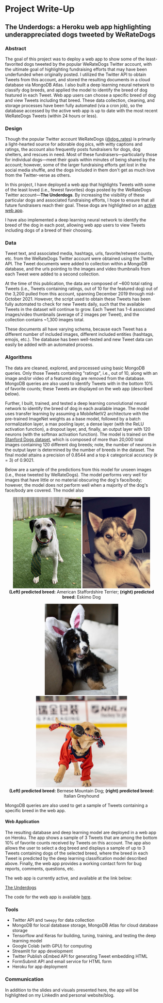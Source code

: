 # Project Write-Up
## The Underdogs: a Heroku web app highlighting underappreciated dogs tweeted by WeRateDogs


### Abstract

The goal of this project was to deploy a web app to show some of the least-favorited dogs tweeted by the popular WeRateDogs Twitter account, with the ultimate goal of highlighting fundraising efforts that may have been underfunded when originally posted. I utilized the Twitter API to obtain Tweets from this account, and stored the resulting documents in a cloud database via MongoDB Atlas. I also built a deep learning neural network to classify dog breeds, and applied the model to identify the breed of dog featured in each Tweet. Web app users can choose a specific breed of dog and view Tweets including that breed. These data collection, cleaning, and storage processes have been fully automated (via a cron job), so the database accessed by the active web app is up to date with the most recent WeRateDogs Tweets (within 24 hours or less).


### Design

Though the popular Twitter account WeRateDogs ([@dog_rates](https://twitter.com/dog_rates)) is primarily a light-hearted source for adorable dog pics, with witty captions and ratings, the account also frequently posts fundraisers for dogs, dog shelters, and rescues in need. Most of these fundraisers&mdash;particularly those for individual dogs&mdash;meet their goals within minutes of being shared by the account; however, some of the larger fundraising efforts get lost in the social media shuffle, and the dogs included in them don't get as much love from the Twitter-verse as others.

In this project, I have deployed a web app that highlights Tweets with some of the least loved (i.e., fewest favorites) dogs posted by the WeRateDogs Twitter account&mdash;**The Underdogs**. By increasing the visibility of these particular dogs and associated fundraising efforts, I hope to ensure that all future fundraisers reach their goal. These dogs are highlighted on an [active web app](https://the-underdogs-app.herokuapp.com/).

I have also implemented a deep learning neural network to identify the breed of the dog in each post, allowing web app users to view Tweets including dogs of a breed of their choosing.

### Data

Tweet text, and associated media, hashtags, urls, favorite/retweet counts, etc. from the WeRateDogs Twitter account were obtained using the Twitter API. The Tweet documents were added to collection within a MongoDB database, and the urls pointing to the images and video thumbnails from each Tweet were added to a second collection.

At the time of this publication, the data are composed of ~600 total rating Tweets (i.e., Tweets containing ratings, out of 10 for the featured dog) out of the 3,200 pulled from this account, spanning December 2019 through mid-October 2021. However, the script used to obtain these Tweets has been fully automated to check for new Tweets daily, such that the available Tweets in the dataset will continue to grow. Each Tweet has 1-4 associated images/video thumbnails (average of 2 images per Tweet), and the collection contains ~1,300 images total.

These documents all have varying schema, because each Tweet has a different number of included images, different included entities (hashtags, emojis, etc.). The database has been well-tested and new Tweet data can easily be added with an automated process.


### Algorithms

The data are cleaned, explored, and processed using basic MongoDB queries. Only those Tweets containing "ratings", i.e., out of 10, along with an image and/or video of a featured dog are removed from the database. MongoDB queries are also used to identify Tweets with in the bottom 10% of favorite counts; these Tweets are displayed on the web app (described below).

Further, I built, trained, and tested a deep learning convolutional neural network to identify the breed of dog in each available image. The model uses transfer learning by assuming a MobileNetV2 architecture with the pre-trained ImageNet weights as a base model, followed by a batch normalization layer, a max pooling layer, a dense layer (with the ReLU activation function), a dropout layer, and, finally, an output layer with 120 neurons (with the softmax activation function). The model is trained on the  [Stanford Dogs dataset](https://www.tensorflow.org/datasets/catalog/stanford_dogs), which is composed of more than 20,000 total images containing 120 different dog breeds;
note, the number of neurons in the output layer is determined by the number of breeds in the dataset. The final model attains a precision of 0.8544 and a top _k_ categorical accuracy (_k_ = 3) of 0.9021.

Below are a sample of the predictions from this model for unseen images (i.e., those tweeted by WeRateDogs). The model performs very well for images that have little or no material obscuring the dog's face/body; however, the model does not perform well when a majority of the dog's face/body are covered. The model also

<p float="left" align="center">
  <img src="https://github.com/hmlewis-astro/dogrates_tweet_engineering/blob/main/figures/american_staffordshire_terrier_example_pred.jpeg" height="300" />
  <img src="https://github.com/hmlewis-astro/dogrates_tweet_engineering/blob/main/figures/eskimo_dog_example_pred.jpeg" height="300" />
  <br>
  <b>(Left) predicted breed:</b> American Staffordshire Terrier; <b>(right) predicted breed:</b> Eskimo Dog
</p>

<p float="left" align="center">
  <img src="https://github.com/hmlewis-astro/dogrates_tweet_engineering/blob/main/figures/bernese_mountain_dog_example_pred.jpeg" height="300" />
  <img src="https://github.com/hmlewis-astro/dogrates_tweet_engineering/blob/main/figures/italian_greyhound_example_pred.jpeg" height="300" />
  <br>
  <b>(Left) predicted breed:</b> Bernese Mountain Dog; <b>(right) predicted breed:</b> Italian Greyhound
</p>

MongoDB queries are also used to get a sample of Tweets containing a specific breed in the web app.


#### Web Application

The resulting database and deep learning model are deployed in a web app on Heroku. The app shows a sample of 3 Tweets that are among the bottom 10% of favorite counts received by Tweets on this account. The app also allows the user to select a dog breed and displays a sample of up to 3 Tweets containing dogs of the selected breed, where the breed in each Tweet is predicted by the deep learning classification model described above. Finally, the web app provides a working contact form for bug reports, comments, questions, etc.

The web app is currently active, and available at the link below:

<a href='https://the-underdogs-app.herokuapp.com/'>The Underdogs</a>

The code for the web app is available [here](https://github.com/hmlewis-astro/dogrates_tweet_app).


### Tools
- Twitter API and `tweepy` for data collection
- MongoDB for local database storage, MongoDB Atlas for cloud database storage
- Tensorflow and Keras for building, tuning, training, and testing the deep learning model
- Google Colab (with GPU) for computing
- Streamlit for app development
- Twitter Publish oEmbed API for generating Tweet embedding HTML
- FormSubmit API and email service for HTML form
- Heroku for app deployment


### Communication

In addition to the slides and visuals presented here, the app will be highlighted on my LinkedIn and personal website/blog.
